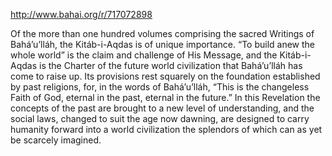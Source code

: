 http://www.bahai.org/r/717072898

Of the more than one hundred volumes comprising the sacred Writings of Bahá’u’lláh, the Kitáb-i-Aqdas is of unique importance. “To build anew the whole world” is the claim and challenge of His Message, and the Kitáb-i-Aqdas is the Charter of the future world civilization that Bahá’u’lláh has come to raise up. Its provisions rest squarely on the foundation established by past religions, for, in the words of Bahá’u’lláh, “This is the changeless Faith of God, eternal in the past, eternal in the future.” In this Revelation the concepts of the past are brought to a new level of understanding, and the social laws, changed to suit the age now dawning, are designed to carry humanity forward into a world civilization the splendors of which can as yet be scarcely imagined.
